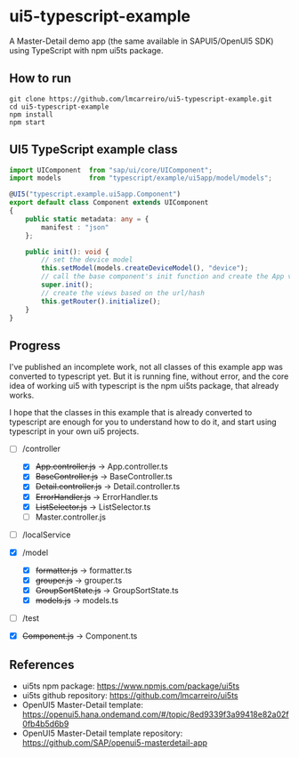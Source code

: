 # ui5-typescript-example
A Master-Detail demo app (the same available in SAPUI5/OpenUI5 SDK) using TypeScript with npm ui5ts package.

## How to run

```
git clone https://github.com/lmcarreiro/ui5-typescript-example.git
cd ui5-typescript-example
npm install
npm start
```

## UI5 TypeScript example class

```typescript
import UIComponent  from "sap/ui/core/UIComponent";
import models       from "typescript/example/ui5app/model/models";

@UI5("typescript.example.ui5app.Component")
export default class Component extends UIComponent
{
    public static metadata: any = {
        manifest : "json"
    };

    public init(): void {
        // set the device model
        this.setModel(models.createDeviceModel(), "device");
        // call the base component's init function and create the App view
        super.init();
        // create the views based on the url/hash
        this.getRouter().initialize();
    }
}
```

## Progress

I've published an incomplete work, not all classes of this example app was converted to typescript yet. But it is running fine, without
error, and the core idea of working ui5 with typescript is the npm ui5ts package, that already
works.

I hope that the classes in this example that is already converted to typescript are enough for you to understand how to do it, and start
using typescript in your own ui5 projects.

* [ ] /controller
  * [x] ~~App.controller.js~~ -> App.controller.ts
  * [x] ~~BaseController.js~~ -> BaseController.ts
  * [x] ~~Detail.controller.js~~ -> Detail.controller.ts
  * [x] ~~ErrorHandler.js~~ -> ErrorHandler.ts
  * [x] ~~ListSelector.js~~ -> ListSelector.ts
  * [ ] Master.controller.js
* [ ] /localService
* [x] /model
  * [x] ~~formatter.js~~ -> formatter.ts
  * [x] ~~grouper.js~~ -> grouper.ts
  * [x] ~~GroupSortState.js~~ -> GroupSortState.ts
  * [x] ~~models.js~~ -> models.ts
* [ ] /test
* [x] ~~Component.js~~ -> Component.ts


## References

 - ui5ts npm package: https://www.npmjs.com/package/ui5ts
 - ui5ts github repository: https://github.com/lmcarreiro/ui5ts
 - OpenUI5 Master-Detail template: https://openui5.hana.ondemand.com/#/topic/8ed9339f3a99418e82a02f0fb4b5d6b9
 - OpenUI5 Master-Detail template repository: https://github.com/SAP/openui5-masterdetail-app
